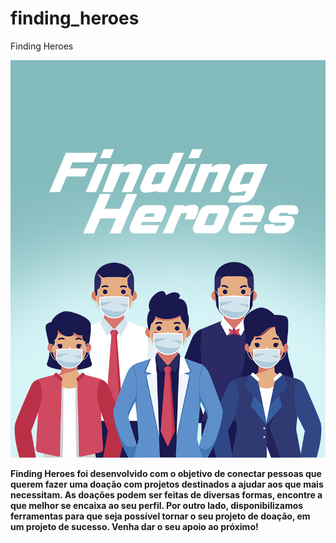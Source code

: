 # finding_heroes

Finding Heroes

![alt text](https://github.com/kikepola/FindingHeroes/blob/master/assets/images/persons.png?raw=true)

**Finding Heroes foi desenvolvido com o objetivo de conectar pessoas que querem fazer uma doação com projetos destinados a ajudar aos que mais necessitam. As doações podem ser feitas de diversas formas, encontre a que melhor se encaixa ao seu perfil. Por outro lado, disponibilizamos ferramentas para que seja possível tornar o seu projeto de doação, em um projeto de sucesso. Venha dar o seu apoio ao próximo!**